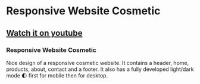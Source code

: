 # Responsive Website Cosmetic 
## [Watch it on youtube](https://youtu.be/5RIFrZEjURA)
### Responsive Website Cosmetic
Nice design of a responsive cosmetic website. It contains a header, home, products, about, contact and a footer. It also has a fully developed light/dark mode 🌓 first for mobile then for desktop.

